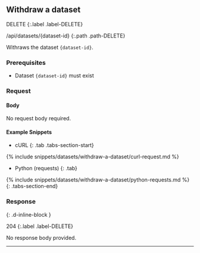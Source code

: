 ## Withdraw a dataset

DELETE
{:.label .label-DELETE}

/api/datasets/{dataset-id}
{:.path .path-DELETE}

Withraws the dataset `{dataset-id}`.

### Prerequisites

- Dataset `{dataset-id}` must exist

### Request

#### Body
No request body required.

#### Example Snippets
- cURL
{: .tab .tabs-section-start}

{% include snippets/datasets/withdraw-a-dataset/curl-request.md %}

- Python (requests)
{: .tab}

{% include snippets/datasets/withdraw-a-dataset/python-requests.md %}
{: .tabs-section-end}

### Response
{: .d-inline-block }

204
{:.label .label-DELETE}

No response body provided.

---
